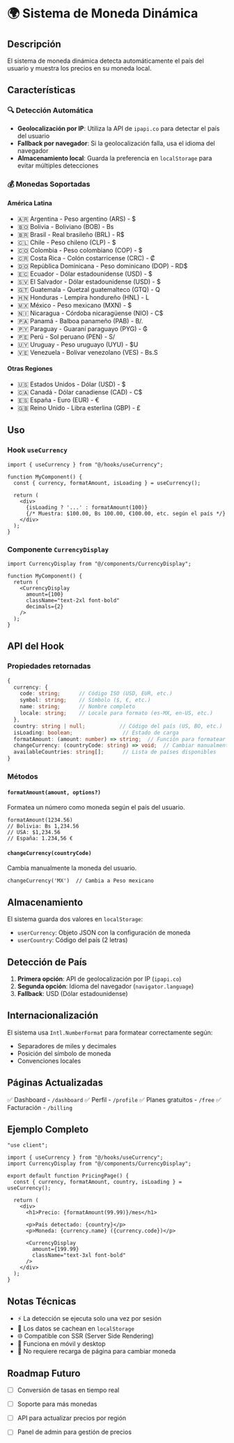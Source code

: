 # 🌍 Sistema de Moneda Dinámica

## Descripción
El sistema de moneda dinámica detecta automáticamente el país del usuario y muestra los precios en su moneda local.

## Características

### 🔍 Detección Automática
- **Geolocalización por IP**: Utiliza la API de `ipapi.co` para detectar el país del usuario
- **Fallback por navegador**: Si la geolocalización falla, usa el idioma del navegador
- **Almacenamiento local**: Guarda la preferencia en `localStorage` para evitar múltiples detecciones

### 💰 Monedas Soportadas

#### América Latina
- 🇦🇷 Argentina - Peso argentino (ARS) - $
- 🇧🇴 Bolivia - Boliviano (BOB) - Bs
- 🇧🇷 Brasil - Real brasileño (BRL) - R$
- 🇨🇱 Chile - Peso chileno (CLP) - $
- 🇨🇴 Colombia - Peso colombiano (COP) - $
- 🇨🇷 Costa Rica - Colón costarricense (CRC) - ₡
- 🇩🇴 República Dominicana - Peso dominicano (DOP) - RD$
- 🇪🇨 Ecuador - Dólar estadounidense (USD) - $
- 🇸🇻 El Salvador - Dólar estadounidense (USD) - $
- 🇬🇹 Guatemala - Quetzal guatemalteco (GTQ) - Q
- 🇭🇳 Honduras - Lempira hondureño (HNL) - L
- 🇲🇽 México - Peso mexicano (MXN) - $
- 🇳🇮 Nicaragua - Córdoba nicaragüense (NIO) - C$
- 🇵🇦 Panamá - Balboa panameño (PAB) - B/.
- 🇵🇾 Paraguay - Guaraní paraguayo (PYG) - ₲
- 🇵🇪 Perú - Sol peruano (PEN) - S/
- 🇺🇾 Uruguay - Peso uruguayo (UYU) - $U
- 🇻🇪 Venezuela - Bolívar venezolano (VES) - Bs.S

#### Otras Regiones
- 🇺🇸 Estados Unidos - Dólar (USD) - $
- 🇨🇦 Canadá - Dólar canadiense (CAD) - C$
- 🇪🇸 España - Euro (EUR) - €
- 🇬🇧 Reino Unido - Libra esterlina (GBP) - £

## Uso

### Hook `useCurrency`

```tsx
import { useCurrency } from "@/hooks/useCurrency";

function MyComponent() {
  const { currency, formatAmount, isLoading } = useCurrency();
  
  return (
    <div>
      {isLoading ? '...' : formatAmount(100)}
      {/* Muestra: $100.00, Bs 100.00, €100.00, etc. según el país */}
    </div>
  );
}
```

### Componente `CurrencyDisplay`

```tsx
import CurrencyDisplay from "@/components/CurrencyDisplay";

function MyComponent() {
  return (
    <CurrencyDisplay 
      amount={100} 
      className="text-2xl font-bold"
      decimals={2}
    />
  );
}
```

## API del Hook

### Propiedades retornadas

```typescript
{
  currency: {
    code: string;      // Código ISO (USD, EUR, etc.)
    symbol: string;    // Símbolo ($, €, etc.)
    name: string;      // Nombre completo
    locale: string;    // Locale para formato (es-MX, en-US, etc.)
  },
  country: string | null;           // Código del país (US, BO, etc.)
  isLoading: boolean;                // Estado de carga
  formatAmount: (amount: number) => string;  // Función para formatear
  changeCurrency: (countryCode: string) => void;  // Cambiar manualmente
  availableCountries: string[];      // Lista de países disponibles
}
```

### Métodos

#### `formatAmount(amount, options?)`
Formatea un número como moneda según el país del usuario.

```tsx
formatAmount(1234.56)
// Bolivia: Bs 1,234.56
// USA: $1,234.56
// España: 1.234,56 €
```

#### `changeCurrency(countryCode)`
Cambia manualmente la moneda del usuario.

```tsx
changeCurrency('MX')  // Cambia a Peso mexicano
```

## Almacenamiento

El sistema guarda dos valores en `localStorage`:
- `userCurrency`: Objeto JSON con la configuración de moneda
- `userCountry`: Código del país (2 letras)

## Detección de País

1. **Primera opción**: API de geolocalización por IP (`ipapi.co`)
2. **Segunda opción**: Idioma del navegador (`navigator.language`)
3. **Fallback**: USD (Dólar estadounidense)

## Internacionalización

El sistema usa `Intl.NumberFormat` para formatear correctamente según:
- Separadores de miles y decimales
- Posición del símbolo de moneda
- Convenciones locales

## Páginas Actualizadas

✅ Dashboard - `/dashboard`
✅ Perfil - `/profile`
✅ Planes gratuitos - `/free`
✅ Facturación - `/billing`

## Ejemplo Completo

```tsx
"use client";

import { useCurrency } from "@/hooks/useCurrency";
import CurrencyDisplay from "@/components/CurrencyDisplay";

export default function PricingPage() {
  const { currency, formatAmount, country, isLoading } = useCurrency();

  return (
    <div>
      <h1>Precio: {formatAmount(99.99)}/mes</h1>
      
      <p>País detectado: {country}</p>
      <p>Moneda: {currency.name} ({currency.code})</p>
      
      <CurrencyDisplay 
        amount={199.99} 
        className="text-3xl font-bold"
      />
    </div>
  );
}
```

## Notas Técnicas

- ⚡ La detección se ejecuta solo una vez por sesión
- 💾 Los datos se cachean en `localStorage`
- 🌐 Compatible con SSR (Server Side Rendering)
- 📱 Funciona en móvil y desktop
- 🔄 No requiere recarga de página para cambiar moneda

## Roadmap Futuro

- [ ] Conversión de tasas en tiempo real
- [ ] Soporte para más monedas
- [ ] API para actualizar precios por región
- [ ] Panel de admin para gestión de precios





